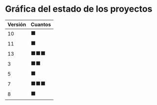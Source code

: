 # Gráfica del estado de los proyectos


| Versión | Cuantos               |
|---------|-----------------------|
| 10 | ⬛|
| 11 | ⬛|
| 13 | ⬛⬛⬛|
| 3 | ⬛⬛|
| 5 | ⬛|
| 7 | ⬛⬛⬛|
| 8 | ⬛|


